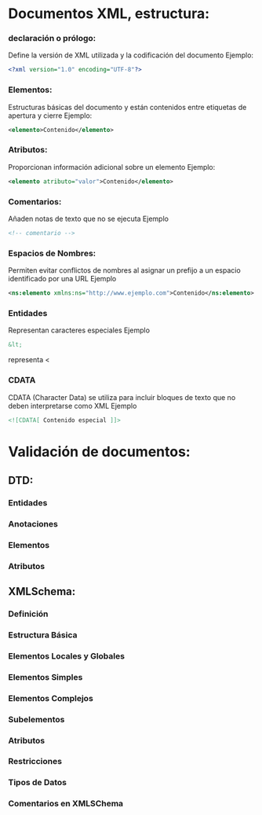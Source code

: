 # Documentos XML, estructura:

### declaración o prólogo:
Define la versión de XML utilizada y la codificación del documento
Ejemplo: 

```XML
<?xml version="1.0" encoding="UTF-8"?>
```

### Elementos:
Estructuras básicas del documento y están contenidos entre etiquetas de apertura y cierre
Ejemplo:

```XML
<elemento>Contenido</elemento>
```

### Atributos:
Proporcionan información adicional sobre un elemento
Ejemplo:

```XML
<elemento atributo="valor">Contenido</elemento>
```

### Comentarios:
Añaden notas de texto que no se ejecuta
Ejemplo
```XML
<!-- comentario -->
```

### Espacios de Nombres:
Permiten evitar conflictos de nombres al asignar un prefijo a un espacio identificado por una URL
Ejemplo
```XML
<ns:elemento xmlns:ns="http://www.ejemplo.com">Contenido</ns:elemento>
```

### Entidades
Representan caracteres especiales
Ejemplo
```XML
&lt;
```
representa &lt;

### CDATA
CDATA (Character Data) se utiliza para incluir bloques de texto que no deben interpretarse como XML
Ejemplo
```XML
<![CDATA[ Contenido especial ]]>
```


# Validación de documentos:

## DTD:

### Entidades

### Anotaciones

### Elementos

### Atributos


## XMLSchema:

### Definición

### Estructura Básica

### Elementos Locales y Globales

### Elementos Simples

### Elementos Complejos

### Subelementos

### Atributos

### Restricciones

### Tipos de Datos

### Comentarios en XMLSChema

